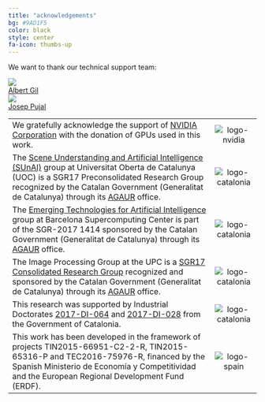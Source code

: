 ```yaml
---
title: "acknowledgements"
bg: #9AD1F5
color: black
style: center
fa-icon: thumbs-up
---
```


We want to thank our technical support team:

<div class="author">
    <a href="https://imatge.upc.edu/web/people/albert-gil-moreno" target="_blank">
      <div class="authorphoto"><img src="https://raw.githubusercontent.com/imatge-upc/retrieval-2016-deepvision/master/authors/gil.jpg"></div>
      <div>Albert Gil</div>
    </a>
</div>
<div class="author">
    <a href="https://imatge.upc.edu/web/people/josep-pujal" target="_blank">
      <div class="authorphoto"><img src="https://lh3.googleusercontent.com/-YEw7M4dwUPI/AAAAAAAAAAI/AAAAAAAAHEU/orFv7MNtg-c/photo.jpg"></div>
      <div>Josep Pujal</div>
    </a>
</div>


|   |   |
|:--|:-:|
|  We gratefully acknowledge the support of [NVIDIA Corporation](http://www.nvidia.com/content/global/global.php) with the donation of GPUs used in this work. |  ![logo-nvidia] |
|  The [Scene Understanding and Artificial Intelligence (SUnAI)](http://sunai.uoc.edu/) group at Universitat Oberta de Catalunya (UOC) is a SGR17 Preconsolidated Research Group recognized by the Catalan Government (Generalitat de Catalunya) through its [AGAUR](http://agaur.gencat.cat/en/inici/index.html) office. |  ![logo-catalonia]  | 
|  The [Emerging Technologies for Artificial Intelligence](https://www.bsc.es/discover-bsc/organisation/scientific-structure/emerging-technologies-artificial-intelligence) group at Barcelona Supercomputing Center is part of the SGR-2017 1414 sponsored by the Catalan Government (Generalitat de Catalunya) through its [AGAUR](http://agaur.gencat.cat/en/inici/index.html) office. |  ![logo-catalonia]  | 
| The Image Processing Group at the UPC is a [SGR17 Consolidated Research Group](https://imatge.upc.edu/web/projects/sgr17-image-and-video-processing-group) recognized and sponsored by the Catalan Government (Generalitat de Catalunya) through its [AGAUR](http://agaur.gencat.cat/en/inici/index.html) office. |  ![logo-catalonia] |
| This research was supported by Industrial Doctorates [2017-DI-064](https://imatge.upc.edu/web/projects/deep-learning-video-analytics-sport-events) and [2017-DI-028](https://imatge.upc.edu/web/projects/deep-learning-3d-reconstruction-and-simulation-aesthetic-procedures) from the Government of Catalonia. |  ![logo-catalonia] |
|  This work has been developed in the framework of projects TIN2015-66951-C2-2-R, TIN2015-65316-P and TEC2016-75976-R, financed by the Spanish Ministerio de Economía y Competitividad and the European Regional Development Fund (ERDF).  | ![logo-spain] | 

[logo-nvidia]: https://raw.githubusercontent.com/imatge-upc/retrieval-2016-deepvision/master/logos/nvidia.jpg "Logo of NVidia"
[logo-catalonia]: https://raw.githubusercontent.com/imatge-upc/retrieval-2016-deepvision/master/logos/generalitat.jpg "Logo of Catalan government"
[logo-spain]: https://raw.githubusercontent.com/imatge-upc/retrieval-2016-deepvision/master/logos/MEyC.png "Logo of Spanish government"
